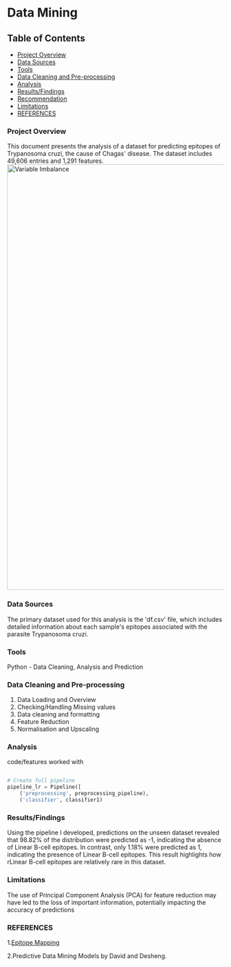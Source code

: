 #  Data Mining 

## Table of Contents

- [Project Overview]( #Project-Overview)
- [Data Sources](#Data-Sources)
- [Tools ](Tools)
- [Data Cleaning and Pre-processing](#Data-Cleaning-and-Pre-processing)
- [Analysis ](Analysis)
- [Results/Findings ](Results/Findings)
- [Recommendation ](Recommendation)
- [Limitations ](Limitations)
- [REFERENCES](REFERENCES)
  
### Project Overview
This document presents the analysis of a dataset for predicting epitopes of Trypanosoma cruzi, the cause of Chagas' disease. The dataset includes 49,606 entries and 1,291 features.
 <img width="986" alt="Variable Imbalance" src="https://github.com/user-attachments/assets/fcc468b4-aa59-4c4b-a335-d8ee0bd56d04">
### Data Sources

The primary dataset used for this analysis is the 'df.csv' file, which includes detailed information about each sample's epitopes associated with the parasite Trypanosoma cruzi.

### Tools 
Python - Data Cleaning, Analysis and Prediction

### Data Cleaning and Pre-processing
1. Data Loading and Overview
2. Checking/Handling Missing values 
3. Data cleaning and formatting
4. Feature Reduction
6. Normalisation and Upscaling

###  Analysis
code/features worked with
```python

# Create full pipeline
pipeline_lr = Pipeline([
    ('preprocessing', preprocessing_pipeline),
    ('classifier', classifier1)
```
### Results/Findings
Using the pipeline I developed, predictions on the unseen dataset  revealed that 98.82% of the distribution were predicted as -1, indicating the absence of Linear B-cell epitopes. In contrast, only 1.18% were predicted as 1, indicating the presence of Linear B-cell epitopes. This result highlights how rLinear B-cell epitopes are relatively rare in this dataset.


### Limitations
The use of Principal Component Analysis (PCA) for feature reduction may have led to the loss of important information, potentially impacting the accuracy of predictions

### REFERENCES
1.[Epitope Mapping](https://doi.org/10.1155/2016/6760830)

2.Predictive Data Mining Models by David and Desheng.






